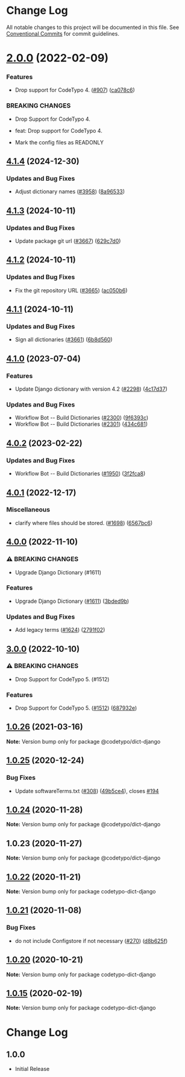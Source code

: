 # Change Log

All notable changes to this project will be documented in this file.
See [Conventional Commits](https://conventionalcommits.org) for commit guidelines.

# [2.0.0](https://github.com/khulnasoft/codetypo-dicts/compare/@codetypo/dict-django@1.0.26...@codetypo/dict-django@2.0.0) (2022-02-09)


### Features

* Drop support for CodeTypo 4. ([#907](https://github.com/khulnasoft/codetypo-dicts/issues/907)) ([ca078c6](https://github.com/khulnasoft/codetypo-dicts/commit/ca078c6a2e188cc3cf6276db1ba7e007f0f06f27))


### BREAKING CHANGES

* Drop Support for CodeTypo 4.

* feat: Drop support for CodeTypo 4.
* Mark the config files as READONLY





## [4.1.4](https://github.com/khulnasoft/codetypo-dicts/compare/@codetypo/dict-django@4.1.3...@codetypo/dict-django@4.1.4) (2024-12-30)


### Updates and Bug Fixes

* Adjust dictionary names ([#3958](https://github.com/khulnasoft/codetypo-dicts/issues/3958)) ([8a96533](https://github.com/khulnasoft/codetypo-dicts/commit/8a96533bec21280103740868b81559437c413501))

## [4.1.3](https://github.com/khulnasoft/codetypo-dicts/compare/@codetypo/dict-django@4.1.2...@codetypo/dict-django@4.1.3) (2024-10-11)


### Updates and Bug Fixes

* Update package git url ([#3667](https://github.com/khulnasoft/codetypo-dicts/issues/3667)) ([629c7d0](https://github.com/khulnasoft/codetypo-dicts/commit/629c7d0a5e1bacad1d3874b1f8372edc3494ef97))

## [4.1.2](https://github.com/khulnasoft/codetypo-dicts/compare/@codetypo/dict-django@4.1.1...@codetypo/dict-django@4.1.2) (2024-10-11)


### Updates and Bug Fixes

* Fix the git repository URL ([#3665](https://github.com/khulnasoft/codetypo-dicts/issues/3665)) ([ac050b6](https://github.com/khulnasoft/codetypo-dicts/commit/ac050b697d57820109995e92fac5ccc32ced1723))

## [4.1.1](https://github.com/khulnasoft/codetypo-dicts/compare/@codetypo/dict-django@4.1.0...@codetypo/dict-django@4.1.1) (2024-10-11)


### Updates and Bug Fixes

* Sign all dictionaries ([#3661](https://github.com/khulnasoft/codetypo-dicts/issues/3661)) ([6b8d560](https://github.com/khulnasoft/codetypo-dicts/commit/6b8d560cf51a593458ce42bca415859f872cfc97))

## [4.1.0](https://github.com/khulnasoft/codetypo-dicts/compare/@codetypo/dict-django@4.0.2...@codetypo/dict-django@4.1.0) (2023-07-04)


### Features

* Update Django dictionary with version 4.2 ([#2298](https://github.com/khulnasoft/codetypo-dicts/issues/2298)) ([4c17d37](https://github.com/khulnasoft/codetypo-dicts/commit/4c17d37beadf9949fa74bbc17a50501321f2edb1))


### Updates and Bug Fixes

* Workflow Bot -- Build Dictionaries ([#2300](https://github.com/khulnasoft/codetypo-dicts/issues/2300)) ([9f6393c](https://github.com/khulnasoft/codetypo-dicts/commit/9f6393ccd04736f3bbf371e377bff09f6328fa40))
* Workflow Bot -- Build Dictionaries ([#2301](https://github.com/khulnasoft/codetypo-dicts/issues/2301)) ([434c681](https://github.com/khulnasoft/codetypo-dicts/commit/434c6812fb4f42249db49b8bda0da1afc88a35ec))

## [4.0.2](https://github.com/khulnasoft/codetypo-dicts/compare/@codetypo/dict-django@4.0.1...@codetypo/dict-django@4.0.2) (2023-02-22)


### Updates and Bug Fixes

* Workflow Bot -- Build Dictionaries ([#1950](https://github.com/khulnasoft/codetypo-dicts/issues/1950)) ([3f2fca8](https://github.com/khulnasoft/codetypo-dicts/commit/3f2fca8b64c800723cc572f5ef83e92d5ec64673))

## [4.0.1](https://github.com/khulnasoft/codetypo-dicts/compare/@codetypo/dict-django@4.0.0...@codetypo/dict-django@4.0.1) (2022-12-17)


### Miscellaneous

* clarify where files should be stored. ([#1698](https://github.com/khulnasoft/codetypo-dicts/issues/1698)) ([6567bc6](https://github.com/khulnasoft/codetypo-dicts/commit/6567bc62130404cb32945bdcc3bf07316c839396))

## [4.0.0](https://github.com/khulnasoft/codetypo-dicts/compare/@codetypo/dict-django@3.0.0...@codetypo/dict-django@4.0.0) (2022-11-10)


### ⚠ BREAKING CHANGES

* Upgrade Django Dictionary (#1611)

### Features

* Upgrade Django Dictionary ([#1611](https://github.com/khulnasoft/codetypo-dicts/issues/1611)) ([3bded9b](https://github.com/khulnasoft/codetypo-dicts/commit/3bded9b6808aa1492c92fe94dae52e317bb28d6b))


### Updates and Bug Fixes

* Add legacy terms ([#1624](https://github.com/khulnasoft/codetypo-dicts/issues/1624)) ([2791f02](https://github.com/khulnasoft/codetypo-dicts/commit/2791f025672ce8c14eaa305a67d3d7a334b7682f))

## [3.0.0](https://github.com/khulnasoft/codetypo-dicts/compare/@codetypo/dict-django@2.0.0...@codetypo/dict-django@3.0.0) (2022-10-10)


### ⚠ BREAKING CHANGES

* Drop Support for CodeTypo 5. (#1512)

### Features

* Drop Support for CodeTypo 5. ([#1512](https://github.com/khulnasoft/codetypo-dicts/issues/1512)) ([687932e](https://github.com/khulnasoft/codetypo-dicts/commit/687932e187e4bce87d7904e3a2e53dd6de6ac372))

## [1.0.26](https://github.com/khulnasoft/codetypo-dicts/compare/@codetypo/dict-django@1.0.25...@codetypo/dict-django@1.0.26) (2021-03-16)

**Note:** Version bump only for package @codetypo/dict-django





## [1.0.25](https://github.com/khulnasoft/codetypo-dicts/compare/@codetypo/dict-django@1.0.24...@codetypo/dict-django@1.0.25) (2020-12-24)


### Bug Fixes

* Update softwareTerms.txt ([#308](https://github.com/khulnasoft/codetypo-dicts/issues/308)) ([49b5ce4](https://github.com/khulnasoft/codetypo-dicts/commit/49b5ce4a2436f3c99969d6425128d55f84c8a7fc)), closes [#194](https://github.com/khulnasoft/codetypo-dicts/issues/194)





## [1.0.24](https://github.com/khulnasoft/codetypo-dicts/compare/@codetypo/dict-django@1.0.23...@codetypo/dict-django@1.0.24) (2020-11-28)

**Note:** Version bump only for package @codetypo/dict-django





## 1.0.23 (2020-11-27)

**Note:** Version bump only for package @codetypo/dict-django





## [1.0.22](https://github.com/khulnasoft/codetypo-dicts/compare/codetypo-dict-django@1.0.21...codetypo-dict-django@1.0.22) (2020-11-21)

**Note:** Version bump only for package codetypo-dict-django

## [1.0.21](https://github.com/khulnasoft/codetypo-dicts/compare/codetypo-dict-django@1.0.20...codetypo-dict-django@1.0.21) (2020-11-08)

### Bug Fixes

- do not include Configstore if not necessary ([#270](https://github.com/khulnasoft/codetypo-dicts/issues/270)) ([d8b625f](https://github.com/khulnasoft/codetypo-dicts/commit/d8b625f2f42d5cc6c4a9390216ac1e5037886e44))

## [1.0.20](https://github.com/khulnasoft/codetypo-dicts/compare/codetypo-dict-django@1.0.19...codetypo-dict-django@1.0.20) (2020-10-21)

**Note:** Version bump only for package codetypo-dict-django

## [1.0.15](https://github.com/khulnasoft/codetypo-dicts/compare/codetypo-dict-django@1.0.14...codetypo-dict-django@1.0.15) (2020-02-19)

**Note:** Version bump only for package codetypo-dict-django

# Change Log

## 1.0.0

- Initial Release
